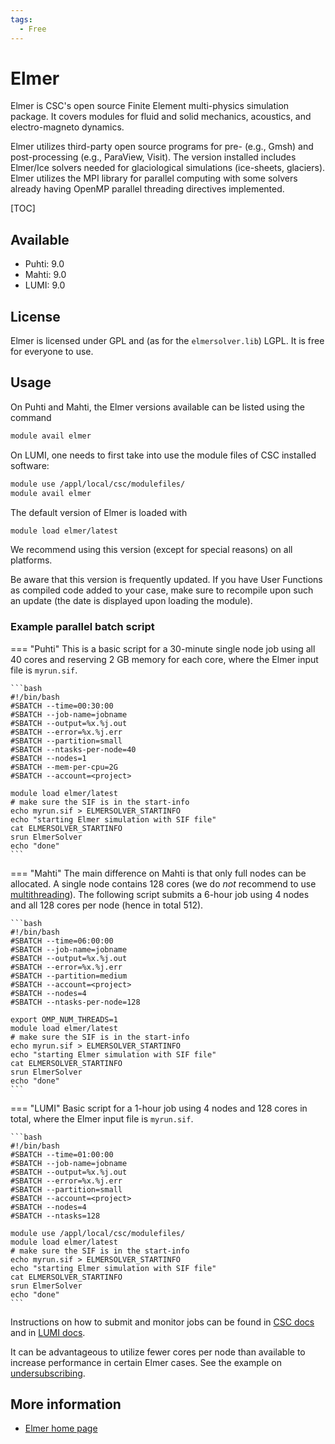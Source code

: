 ```yaml
---
tags:
  - Free
---
```


# Elmer

Elmer is CSC's open source Finite Element multi-physics simulation package. It covers modules for fluid and solid mechanics,
acoustics, and electro-magneto dynamics.

Elmer utilizes third-party open source programs for pre- (e.g., Gmsh) and post-processing (e.g., ParaView, Visit).
The version installed includes Elmer/Ice solvers needed for glaciological simulations (ice-sheets, glaciers).
Elmer utilizes the MPI library for parallel computing with some solvers already having OpenMP parallel threading
directives implemented.

[TOC]

## Available

- Puhti: 9.0
- Mahti: 9.0
- LUMI: 9.0

## License

Elmer is licensed under GPL and (as for the `elmersolver.lib`) LGPL. It is free for everyone to use.

## Usage

On Puhti and Mahti, the Elmer versions available can be listed using the command

```bash
module avail elmer
```

On LUMI, one needs to first take into use the module files of CSC installed software:

```bash
module use /appl/local/csc/modulefiles/
module avail elmer
```

The default version of Elmer is loaded with

```bash
module load elmer/latest
```

We recommend using this version (except for special reasons) on all platforms.

Be aware that this version is frequently updated. If you have User Functions as compiled code added to your case, make sure to recompile upon such an update (the date is displayed upon loading the module).

### Example parallel batch script

=== "Puhti"
    This is a basic script for a 30-minute single node job using all 40 cores and reserving 2 GB memory for each core, where the Elmer input file is `myrun.sif`.

    ```bash
    #!/bin/bash 
    #SBATCH --time=00:30:00
    #SBATCH --job-name=jobname
    #SBATCH --output=%x.%j.out
    #SBATCH --error=%x.%j.err
    #SBATCH --partition=small
    #SBATCH --ntasks-per-node=40
    #SBATCH --nodes=1
    #SBATCH --mem-per-cpu=2G
    #SBATCH --account=<project>

    module load elmer/latest
    # make sure the SIF is in the start-info
    echo myrun.sif > ELMERSOLVER_STARTINFO
    echo "starting Elmer simulation with SIF file"
    cat ELMERSOLVER_STARTINFO
    srun ElmerSolver
    echo "done"
    ```

=== "Mahti"
    The main difference on Mahti is that only full nodes can be allocated. A single node contains 128 cores (we do _not_ recommend to use [multithreading](../computing/running/creating-job-scripts-mahti.md#hybrid-batch-jobs-with-simultaneous-multithreading-smt)). The following script submits a 6-hour job using 4 nodes and all 128 cores per node (hence in total 512).

    ```bash
    #!/bin/bash 
    #SBATCH --time=06:00:00
    #SBATCH --job-name=jobname
    #SBATCH --output=%x.%j.out
    #SBATCH --error=%x.%j.err
    #SBATCH --partition=medium
    #SBATCH --account=<project>
    #SBATCH --nodes=4
    #SBATCH --ntasks-per-node=128

    export OMP_NUM_THREADS=1
    module load elmer/latest
    # make sure the SIF is in the start-info
    echo myrun.sif > ELMERSOLVER_STARTINFO
    echo "starting Elmer simulation with SIF file"
    cat ELMERSOLVER_STARTINFO
    srun ElmerSolver
    echo "done"
    ```

=== "LUMI"
    Basic script for a 1-hour job using 4 nodes and 128 cores in total, where the Elmer input file is `myrun.sif`.

    ```bash
    #!/bin/bash 
    #SBATCH --time=01:00:00
    #SBATCH --job-name=jobname
    #SBATCH --output=%x.%j.out
    #SBATCH --error=%x.%j.err
    #SBATCH --partition=small
    #SBATCH --account=<project>
    #SBATCH --nodes=4
    #SBATCH --ntasks=128

    module use /appl/local/csc/modulefiles/
    module load elmer/latest
    # make sure the SIF is in the start-info
    echo myrun.sif > ELMERSOLVER_STARTINFO
    echo "starting Elmer simulation with SIF file"
    cat ELMERSOLVER_STARTINFO
    srun ElmerSolver
    echo "done"
    ```    

Instructions on how to submit and monitor jobs can be found in [CSC docs](../computing/running/submitting-jobs.md) and in [LUMI docs](https://docs.lumi-supercomputer.eu/runjobs/scheduled-jobs/slurm-quickstart/).

It can be advantageous to utilize fewer cores per node than available to increase performance in certain Elmer cases. See the example on [undersubscribing](../computing/running/creating-job-scripts-mahti.md#undersubscribing-nodes).

## More information

- [Elmer home page](https://www.elmerfem.org)
